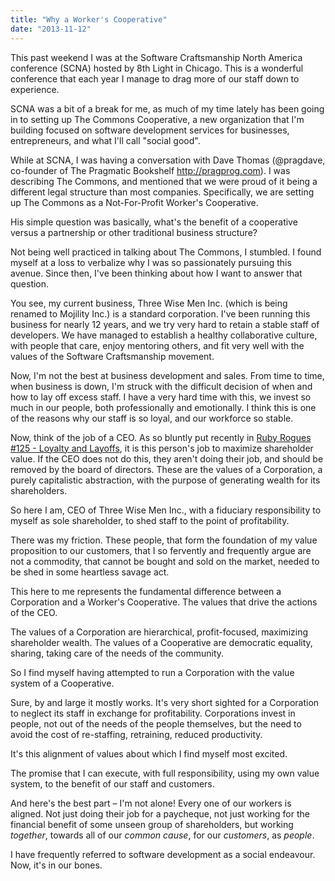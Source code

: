 ```yaml
---
title: "Why a Worker's Cooperative"
date: "2013-11-12"
---
```


This past weekend I was at the Software Craftsmanship North America conference (SCNA) hosted by 8th Light in Chicago. This is a wonderful conference that each year I manage to drag more of our staff down to experience.

SCNA was a bit of a break for me, as much of my time lately has been going in to setting up The Commons Cooperative, a new organization that I'm building focused on software development services for businesses, entrepreneurs, and what I'll call "social good".

While at SCNA, I was having a conversation with Dave Thomas (@pragdave, co-founder of The Pragmatic Bookshelf http://pragprog.com). I was describing The Commons, and mentioned that we were proud of it being a different legal structure than most companies. Specifically, we are setting up The Commons as a Not-For-Profit Worker's Cooperative.

His simple question was basically, what's the benefit of a cooperative versus a partnership or other traditional business structure?

Not being well practiced in talking about The Commons, I stumbled. I found myself at a loss to verbalize why I was so passionately pursuing this avenue. Since then, I've been thinking about how I want to answer that question.

You see, my current business, Three Wise Men Inc. (which is being renamed to Mojility Inc.) is a standard corporation. I've been running this business for nearly 12 years, and we try very hard to retain a stable staff of developers. We have managed to establish a healthy collaborative culture, with people that care, enjoy mentoring others, and fit very well with the values of the Software Craftsmanship movement.

Now, I'm not the best at business development and sales. From time to time, when business is down, I'm struck with the difficult decision of when and how to lay off excess staff. I have a very hard time with this, we invest so much in our people, both professionally and emotionally. I think this is one of the reasons why our staff is so loyal, and our workforce so stable.

Now, think of the job of a CEO. As so bluntly put recently in [Ruby Rogues #125 - Loyalty and Layoffs](http://rubyrogues.com/125-rr-loyalty-and-layoffs/), it is this person's job to maximize shareholder value. If the CEO does not do this, they aren't doing their job, and should be removed by the board of directors. These are the values of a Corporation, a purely capitalistic abstraction, with the purpose of generating wealth for its shareholders.

So here I am, CEO of Three Wise Men Inc., with a fiduciary responsibility to myself as sole shareholder, to shed staff to the point of profitability.

There was my friction. These people, that form the foundation of my value proposition to our customers, that I so fervently and frequently argue are not a commodity, that cannot be bought and sold on the market, needed to be shed in some heartless savage act.

This here to me represents the fundamental difference between a Corporation and a Worker's Cooperative. The values that drive the actions of the CEO.

The values of a Corporation are hierarchical, profit-focused, maximizing shareholder wealth. The values of a Cooperative are democratic equality, sharing, taking care of the needs of the community.

So I find myself having attempted to run a Corporation with the value system of a Cooperative.

Sure, by and large it mostly works. It's very short sighted for a Corporation to neglect its staff in exchange for profitability. Corporations invest in people, not out of the needs of the people themselves, but the need to avoid the cost of re-staffing, retraining, reduced productivity.

It's this alignment of values about which I find myself most excited.

The promise that I can execute, with full responsibility, using my own value system, to the benefit of our staff and customers.

And here's the best part – I'm not alone! Every one of our workers is aligned. Not just doing their job for a paycheque, not just working for the financial benefit of some unseen group of shareholders, but working _together_, towards all of our _common cause_, for our _customers_, as _people_.

I have frequently referred to software development as a social endeavour. Now, it's in our bones.
